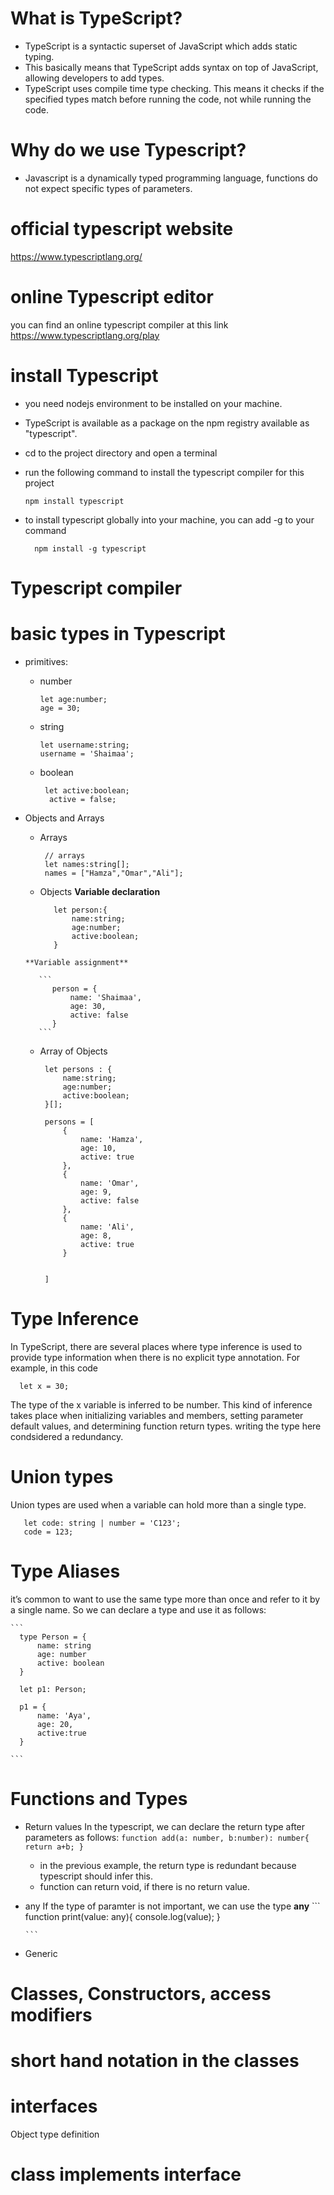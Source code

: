# What is TypeScript?
-  TypeScript is a syntactic superset of JavaScript which adds static typing.
-  This basically means that TypeScript adds syntax on top of JavaScript, allowing developers to add types.
-  TypeScript uses compile time type checking. This means it checks if the specified types match before running the code, not while running the code.

# Why do we use Typescript?
-  Javascript is a dynamically typed programming language, functions do not expect specific types of parameters.

# official typescript website
https://www.typescriptlang.org/

# online Typescript editor
you can find an online typescript compiler at this link
https://www.typescriptlang.org/play

# install Typescript
-  you need nodejs environment to be installed on your machine.
-  TypeScript is available as a package on the npm registry available as "typescript".
-  cd to the project directory and open a terminal
- run the following command to install the typescript compiler for this project
  ```
  npm install typescript
  ```
- to install typescript globally into your machine, you can add -g to your command

  ```
    npm install -g typescript
  ```
# Typescript compiler


# basic types in Typescript
 -  primitives:
     - number
         ```
         let age:number;
         age = 30;
         ```
     - string
         ```
         let username:string;
         username = 'Shaimaa';
         ```
     - boolean
        ```
         let active:boolean;
          active = false;
         ```

 -  Objects and Arrays
     -  Arrays
         ```
          // arrays
          let names:string[];
          names = ["Hamza","Omar","Ali"];
         ```

      -  Objects
        **Variable declaration**
           ```
              let person:{
                  name:string;
                  age:number;
                  active:boolean;
              }
           ```
           
        **Variable assignment**
    
           ```
              person = {
                  name: 'Shaimaa',
                  age: 30,
                  active: false
              }
           ```

    -  Array of Objects
         ```
          let persons : {
              name:string;
              age:number;
              active:boolean;
          }[];
          
          persons = [
              {
                  name: 'Hamza',
                  age: 10,
                  active: true
              },
              {
                  name: 'Omar',
                  age: 9,
                  active: false
              },
              {
                  name: 'Ali',
                  age: 8,
                  active: true
              }
          
          
          ]
        ```
   # Type Inference
   In TypeScript, there are several places where type inference is used to provide type information when there is no explicit type annotation. For example, in this code
  ```
    let x = 30;
  ```

The type of the x variable is inferred to be number. This kind of inference takes place when initializing variables and members, setting parameter default values, and determining function return types.
writing the type here condsidered a redundancy.


# Union types
Union types are used when a variable can hold more than a single type.
 ```
    let code: string | number = 'C123';
    code = 123;
  ```


# Type Aliases
it’s common to want to use the same type more than once and refer to it by a single name.
So we can declare a type and use it as follows:

    ```
      type Person = {
          name: string
          age: number
          active: boolean
      }
      
      let p1: Person;
      
      p1 = {
          name: 'Aya',
          age: 20,
          active:true
      }
    
    ```


# Functions and Types

  - Return values
      In the typescript, we can declare the return type after parameters as follows:
         ```
            function add(a: number, b:number): number{
                return a+b;
            }
         ```
      -  in the previous example, the return type is redundant because typescript should infer this.
      -  function can return void, if there is no return value.

  - any
      If the type of paramter is not important, we can use the type **any**
        ```
        function print(value: any){
            console.log(value);
        }
        
        ```

  - Generic


# Classes, Constructors, access modifiers

# short hand notation in the classes


# interfaces
Object type definition


# class implements interface

